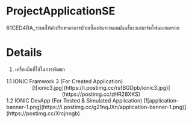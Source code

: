 # ProjectApplicationSE
61CED4RA_ระบบให้คําปรึกษาอาการป่วยเบื้องต้นจากแอพลิเคชั่นบนสมาร์ทโฟนแอนดรอย

# Details
1. เครื่องมือที่ใช้ในการพัฒนา
</b>
   1.1 IONIC Framwork 3 (For Created Application)</b>  
             <center>[![ionic3.jpg](https://i.postimg.cc/rsfBGDpb/ionic3.jpg)](https://postimg.cc/zHR28XKS)</center></b>                
   1.2 IONIC DevApp (For Tested & Simulated Application)</b>  
[![application-banner-1.png](https://i.postimg.cc/g21nqJXn/application-banner-1.png)](https://postimg.cc/Xrcjnngb)</b>  
